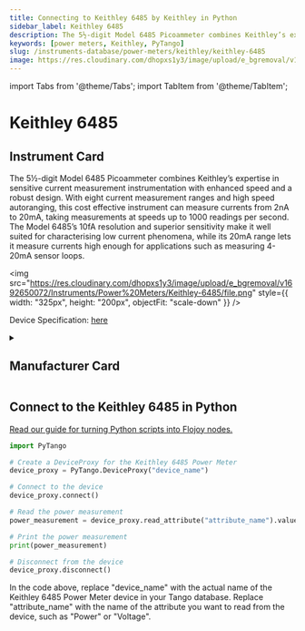 ```yaml
---
title: Connecting to Keithley 6485 by Keithley in Python
sidebar_label: Keithley 6485
description: The 5½-digit Model 6485 Picoammeter combines Keithley’s expertise in sensitive current measurement instrumentation with enhanced speed and a robust design. With eight current measurement ranges and high speed autoranging, this cost effective instrument can measure currents from 2nA to 20mA, taking measurements at speeds up to 1000 readings per second. The Model 6485’s 10fA resolution and superior sensitivity make it well suited for characterising low current phenomena, while its 20mA range lets it measure currents high enough for applications such as measuring 4-20mA sensor loops.
keywords: [power meters, Keithley, PyTango]
slug: /instruments-database/power-meters/keithley/keithley-6485
image: https://res.cloudinary.com/dhopxs1y3/image/upload/e_bgremoval/v1692650072/Instruments/Power%20Meters/Keithley-6485/file.png
---
```


import Tabs from '@theme/Tabs';
import TabItem from '@theme/TabItem';

# Keithley 6485

## Instrument Card

<div className="flex">

<div>

The 5½-digit Model 6485 Picoammeter combines Keithley’s expertise in sensitive current measurement instrumentation with enhanced speed and a robust design. With eight current measurement ranges and high speed autoranging, this cost effective instrument can measure currents from 2nA to 20mA, taking measurements at speeds up to 1000 readings per second. The Model 6485’s 10fA resolution and superior sensitivity make it well suited for characterising low current phenomena, while its 20mA range lets it measure currents high enough for applications such as measuring 4-20mA sensor loops.

</div>

<img src="https://res.cloudinary.com/dhopxs1y3/image/upload/e_bgremoval/v1692650072/Instruments/Power%20Meters/Keithley-6485/file.png" style={{ width: "325px", height: "200px", objectFit: "scale-down" }} />

</div>

<div className="flex text-center">

<p>Device Specification: <a target="\_blank" href="https://www.testequipmenthq.com/datasheets/KEITHLEY-6485-Datasheet.pdf">here</a></p>

</div>

<details style={{ marginTop: "15px"}}>
<summary><h2>Manufacturer Card</h2></summary>

<img src="https://res.cloudinary.com/dhopxs1y3/image/upload/v1692806202/Instruments/Vendor%20Logos/Keithley.png" style={{ width: "100%", height: "170px",objectFit: "scale-down" }} />

Keithley Instruments is a measurement and instrument company headquartered in Solon, Ohio, that develops, manufactures, markets, and sells data acquisition products, as well as complete systems for high-volume production and assembly testing.

<ul>
  <li>Headquarters: Cleveland, Ohio, United States</li>
  <li>Yearly Revenue (millions, USD): 110.6</li>
  <li>Vendor Website: <a href="https://www.tek.com/en">here</a></li>
</ul>
</details>

## Connect to the Keithley 6485 in Python

[Read our guide for turning Python scripts into Flojoy nodes.](https://docs.flojoy.ai/custom-nodes/creating-custom-node/)
<Tabs>
<TabItem value="PyTango" label="PyTango">

```python
import PyTango

# Create a DeviceProxy for the Keithley 6485 Power Meter
device_proxy = PyTango.DeviceProxy("device_name")

# Connect to the device
device_proxy.connect()

# Read the power measurement
power_measurement = device_proxy.read_attribute("attribute_name").value

# Print the power measurement
print(power_measurement)

# Disconnect from the device
device_proxy.disconnect()
```

In the code above, replace "device_name" with the actual name of the Keithley 6485 Power Meter device in your Tango database. Replace "attribute_name" with the name of the attribute you want to read from the device, such as "Power" or "Voltage".

</TabItem>
</Tabs>